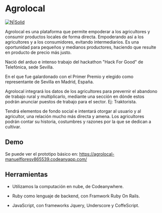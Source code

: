 # Agrolocal

[![N|Solid](https://agrolocal-manuelfloresv865539.codeanyapp.com/assets/es.png)](https://agrolocal-manuelfloresv865539.codeanyapp.com/)

Agrolocal es una plataforma que permite empoderar a los agricultores y consumir productos locales de forma directa. Empoderando así a los agricultores y a los consumidores, evitando intermediarios. 
Es una oportunidad para pequeños y medianos productores, haciendo que resulte en producto de precio más justo.

Nació del arduo e intenso trabajo del hackathon "Hack For Good" de Telefónica, sede Sevilla. 

En el que fue galardonado con el Primer Premio y elegido como representante de Sevilla en Madrid, España.

Agrolocal integrará los datos de los agricultores para prevernir el abandono de trabajo rural y multiplicarlo, mediante una sección en dónde estos podrán anunciar puestos de trabajo para el sector. Ej: Traktorista.

Tendrá elementos de fondo social e intentará otorgar al usuario y al agricultor, una relación mucho más directa y amena. Los agricultores podrán contar su historia, costumbres y razones por la que se dedican a cultivar.

## Demo
Se puede ver el prototipo básico en: https://agrolocal-manuelfloresv865539.codeanyapp.com/


## Herramientas

  - Utilizamos la computación en nube, de Codeanywhere. 

  - Ruby como lenguaje de backend, con Framwork Ruby On Rails.

  - JavaScript, con frameworks Jquery, Underscore y CoffeScript.
